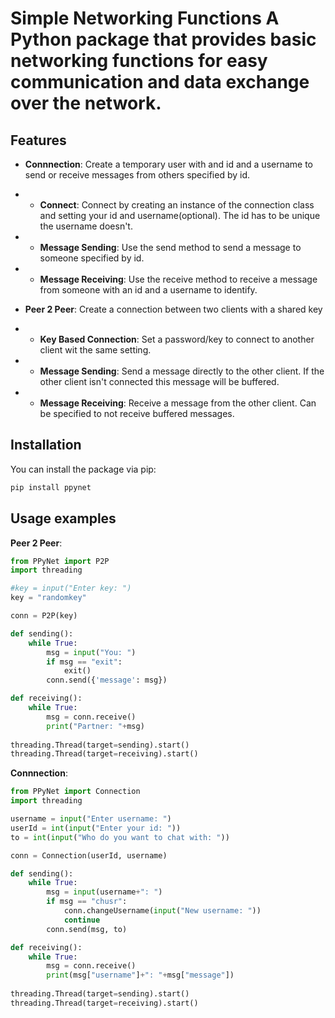 # Simple Networking Functions A Python package that provides basic networking functions for easy communication and data exchange over the network. 
## Features
- **Connnection**: Create a temporary user with and id and a username to send or receive messages from others specified by id.
- - **Connect**: Connect by creating an instance of the connection class and setting your id and username(optional). The id has to be unique the username doesn't.
- - **Message Sending**: Use the send method to send a message to someone specified by id.
- - **Message Receiving**: Use the receive method to receive a message from someone with an id and a username to identify.

- **Peer 2 Peer**: Create a connection between two clients with a shared key
- - **Key Based Connection**: Set a password/key to connect to another client wit the same setting.
- - **Message Sending**: Send a message directly to the other client. If the other client isn't connected this message will be buffered.
- - **Message Receiving**: Receive a message from the other client. Can be specified to not receive buffered messages.
## Installation
You can install the package via pip:
```bash
pip install ppynet
```
## Usage examples

**Peer 2 Peer**:
```python
from PPyNet import P2P
import threading

#key = input("Enter key: ")
key = "randomkey"

conn = P2P(key)

def sending():
    while True:
        msg = input("You: ")
        if msg == "exit":
            exit()
        conn.send({'message': msg})

def receiving():
    while True:
        msg = conn.receive()
        print("Partner: "+msg)
    
threading.Thread(target=sending).start()
threading.Thread(target=receiving).start()
```
**Connnection**:
```python
from PPyNet import Connection
import threading

username = input("Enter username: ")
userId = int(input("Enter your id: "))
to = int(input("Who do you want to chat with: "))

conn = Connection(userId, username)

def sending():
    while True:
        msg = input(username+": ")
        if msg == "chusr":
            conn.changeUsername(input("New username: "))
            continue
        conn.send(msg, to)

def receiving():
    while True:
        msg = conn.receive()
        print(msg["username"]+": "+msg["message"])
    
threading.Thread(target=sending).start()
threading.Thread(target=receiving).start()
```